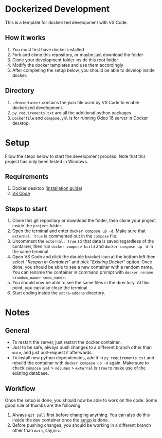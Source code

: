 # Dockerized Development
This is a template for dockerized development with VS Code.

## How it works
1. You must first have docker installed
2. Fork and clone this repository, or maybe just download the folder
3. Clone your development folder inside this root folder
4. Modify the docker templates and use them accordingly
5. After completing the setup below, you should be able to develop inside docker.

## Directory
1. `.devcontainer` contains the json file used by VS Code to enable dockerized development.
2. `py_requirements.txt` are all the additional python packages.
3. `Dockerfile` and `compose.yml` is for running Odoo 16 server in Docker desktop.

# Setup
Fllow the steps below to start the development process. Note that this project has only been tested in Windows.

## Requirements
1. Docker desktop ([installation guide](https://docs.docker.com/desktop/install/windows-install/ "How to install?"))
2. [VS Code](https://code.visualstudio.com/ "What's VS Code? How to install?")

## Steps to start
1. Clone this git repository or download the folder, then clone your project inside the `project` folder.
2. Open the terminal and enter `docker compose up -d`. Make sure that `external: true` is commented out in the `compose` file.
3. Uncomment the `external: true` so that data is saved regardless of the container, then run `docker compose build` and `docker compose up -d` in the same terminal.
4. Open VS Code and click the double bracket icon at the bottom left then select "*Reopen in Container*" and pick "*Existing Docker*" option. Once done, you should be able to see a new container with a random name. You can rename the container in command prompt with `docker rename <random_name> <new_name>`.
5. You should now be able to see the same files in the directory. At this point, you can also close the terminal.
6. Start coding inside the `extra-addons` directory.

# Notes

## General
- To restart the server, just restart the docker container.
- Just to be safe, always push changes to a different branch other than `main`, and just pull-request it afterwards.
- To install new python dependencies, add it in `py_requirements.txt` and rebuild the container with `docker compose up -d` again. Make sure to check `compose.yml` > `volumes` > `external` is `true` to make use of the existing database.

## Workflow
Once the setup is done, you should now be able to work on the code. Some good rule of thumbs are the following.
1. Always `git pull` first before changing anything. You can also do this inside the dev container once the [setup](#Setup "Go to Setup") is done.  
2. Before pushing changes, you should be working in a different branch other than `main`, say,`dev`.


